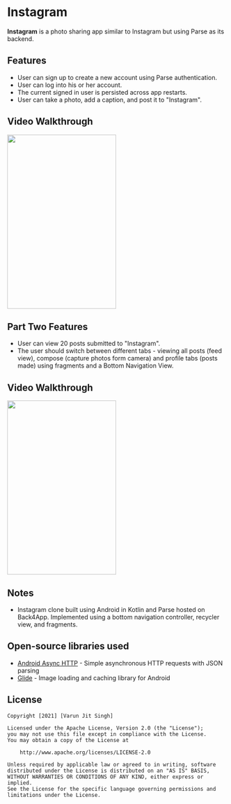# Instagram

**Instagram** is a photo sharing app similar to Instagram but using Parse as its backend.

## Features

- User can sign up to create a new account using Parse authentication.
- User can log into his or her account.
- The current signed in user is persisted across app restarts.
- User can take a photo, add a caption, and post it to "Instagram".


## Video Walkthrough

<img src="https://github.com/varunjitsingh6410/Instagram-Kotlin/blob/master/Instagram-Demo.gif?raw=true" width="250" height="400">

## Part Two Features
- User can view 20 posts submitted to "Instagram".
- The user should switch between different tabs - viewing all posts (feed view), compose (capture photos form camera) and profile tabs (posts made) using fragments and a Bottom Navigation View. 


## Video Walkthrough

<img src="https://github.com/varunjitsingh6410/Instagram-Kotlin/blob/master/Instagram-Demo-p2.gif?raw=true" width="250" height="400">

## Notes
- Instagram clone built using Android in Kotlin and Parse hosted on Back4App. Implemented using a bottom navigation controller, recycler view, and fragments. 

## Open-source libraries used

- [Android Async HTTP](https://github.com/codepath/CPAsyncHttpClient) - Simple asynchronous HTTP requests with JSON parsing
- [Glide](https://github.com/bumptech/glide) - Image loading and caching library for Android

## License

    Copyright [2021] [Varun Jit Singh]

    Licensed under the Apache License, Version 2.0 (the "License");
    you may not use this file except in compliance with the License.
    You may obtain a copy of the License at

        http://www.apache.org/licenses/LICENSE-2.0

    Unless required by applicable law or agreed to in writing, software
    distributed under the License is distributed on an "AS IS" BASIS,
    WITHOUT WARRANTIES OR CONDITIONS OF ANY KIND, either express or implied.
    See the License for the specific language governing permissions and
    limitations under the License.
